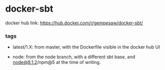 # docker-sbt

docker hub link: https://hub.docker.com/r/gempesaw/docker-sbt/

### tags
- latest/1.X: from master, with the Dockerfile visible in the docker
   hub UI

- node: from the node branch, with a different sbt base, and
  node@8.1.2/npm@5 at the time of writing.

